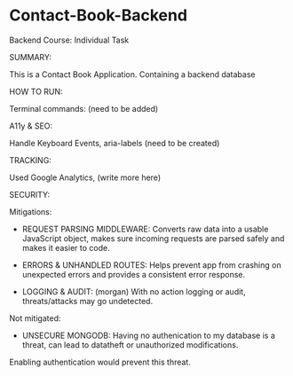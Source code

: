 # Contact-Book-Backend

Backend Course: Individual Task

SUMMARY:

This is a Contact Book Application.
Containing a backend database

HOW TO RUN:

Terminal commands: (need to be added)

A11y & SEO:

Handle Keyboard Events, aria-labels (need to be created)

TRACKING:

Used Google Analytics, (write more here)

SECURITY:

Mitigations:

- REQUEST PARSING MIDDLEWARE:
  Converts raw data into a usable JavaScript object, makes sure incoming requests are parsed safely and makes it easier to code.

- ERRORS & UNHANDLED ROUTES:
  Helps prevent app from crashing on unexpected errors and provides a consistent error response.

- LOGGING & AUDIT: (morgan)
  With no action logging or audit, threats/attacks may go undetected.

Not mitigated:

- UNSECURE MONGODB:
  Having no authenication to my database is a threat, can lead to datatheft or unauthorized modifications.

Enabling authentication would prevent this threat.
